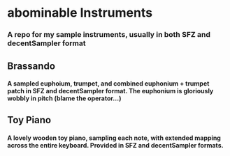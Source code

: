 # abominable Instruments

### A repo for my sample instruments, usually in both SFZ and decentSampler format

## Brassando
#### A sampled euphoium, trumpet, and combined euphonium + trumpet patch in SFZ and decentSampler format. The euphonium is gloriously wobbly in pitch (blame the operator...)

## Toy Piano
#### A lovely wooden toy piano, sampling each note, with extended mapping across the entire keyboard. Provided in SFZ and decentSampler formats.


